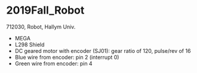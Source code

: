 # 2019Fall_Robot
712030, Robot, Hallym Univ.

- MEGA
- L298 Shield
- DC geared motor with encoder (SJ01): gear ratio of 120, pulse/rev of 16
- Blue wire from encoder: pin 2 (interrupt 0)
- Green wire from encoder: pin 4
